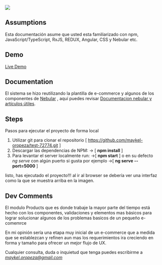 
<img src="https://i.imgur.com/R104jYO.png"/>

## Assumptions

Esta documentación asume que usted esta familiarizado con npm, JavaScript/TypeScript, RxJS, REDUX, Angular, CSS y Nebular etc.

## Demo

<a target="_blank" href="https://maykel-oropeza.github.io/test-72774/"  target="_blank">Live Demo</a>

## Documentation

El sistema se hizo reutilizando la plantilla de e-commerce y algunos de los componentes de [Nebular](https://akveo.github.io/nebular/docs/components/components-overview) , aquí puedes revisar [Documentacion nebular y artículos útiles](https://akveo.github.io/nebular/docs/guides/install-based-on-starter-kit).

## Steps

Pasos para ejecutar el proyecto de forma local

1) Utilizar git para clonar el repositorio [ <https://github.com/maykel-oropeza/test-72774.git> ]
2) Descargar las dependencias de NPM: ->  [ **npm install** ]
3) Para levantar el server localmente run: ->[ **npm start** ] o en su defecto *ng serve* con algún puerto si gusta por ejemplo ->[ **ng serve --port=5000** ] 
 
listo, has ejecutado el proyecto!!! al ir al browser se debería ver una interfaz como la que se muestra arriba en la imagen.


## Dev Comments

El modulo Products que es donde trabaje la mayor parte del tiempo está hecho con los componentes, validaciones y elementos mas básicos para lograr solucionar algunos de los problemas basicos de un pequeño e-comemrce

En mi opinión sería una etapa muy inicial de un e-commerce que a medida que se establezcan y refinen aun mas los requerimientos ira creciendo en forma y tamaño para ofrecer un mejor flujo de UX.


Cualquier consulta, duda o inquietud que tenga puedes escribirme a *maykel.oropeza@gmail.com*



